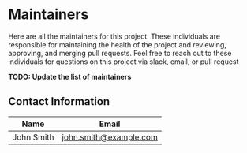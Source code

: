 # Maintainers

Here are all the maintainers for this project.
These individuals are responsible for maintaining the health of the project and reviewing, approving, and merging pull requests.
Feel free to reach out to these individuals for questions on this project via slack, email, or pull request

**TODO: Update the list of maintainers** 

## Contact Information

| Name             | Email                         |
|------------------|-------------------------------|
| John Smith       | john.smith@example.com        |

